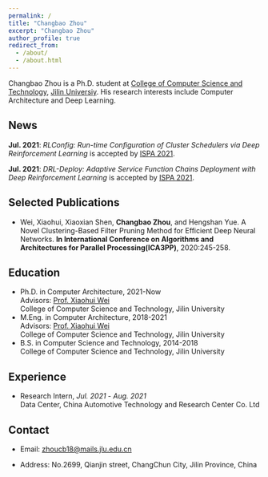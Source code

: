```yaml
---
permalink: /
title: "Changbao Zhou"
excerpt: "Changbao Zhou"
author_profile: true
redirect_from: 
  - /about/
  - /about.html
---
```


Changbao Zhou is a Ph.D. student at [College of Computer Science and Technology][2], [Jilin Universiy][3]. His research interests include Computer Architecture and Deep Learning.

## News  
**Jul. 2021**: *RLConfig: Run-time Configuration of Cluster Schedulers via Deep Reinforcement Learning* is accepted by [ISPA 2021][105].

**Jul. 2021**: *DRL-Deploy: Adaptive Service Function Chains Deployment with Deep Reinforcement Learning* is accepted by [ISPA 2021][105].

## Selected Publications
* Wei, Xiaohui, Xiaoxian Shen, **Changbao Zhou**, and Hengshan Yue. A Novel Clustering-Based Filter Pruning Method for Efficient Deep Neural Networks. **In International Conference on Algorithms and Architectures for Parallel Processing(ICA3PP)**, 2020:245-258.


## Education
* Ph.D. in Computer Architecture, 2021-Now  
  Advisors: [Prof. Xiaohui Wei][1]  
  College of Computer Science and Technology, Jilin University 
* M.Eng. in Computer Architecture, 2018-2021  
  Advisors: [Prof. Xiaohui Wei][1]  
  College of Computer Science and Technology, Jilin University  
* B.S. in Computer Science and Technology, 2014-2018  
  College of Computer Science and Technology, Jilin University  

## Experience
- Research Intern, *Jul. 2021* - *Aug. 2021*  
  Data Center, China Automotive Technology and Research Center Co. Ltd

## Contact
* Email: zhoucb18@mails.jlu.edu.cn
* Address: No.2699, Qianjin street, ChangChun City, Jilin Province, China

  [1]:http://ccst.jlu.edu.cn/info/1192/9490.htm
  [2]:http://ccst.jlu.edu.cn/
  [3]:http://www.jlu.edu.cn/
  [105]:http://www.cloud-conf.net/ispa2021/
